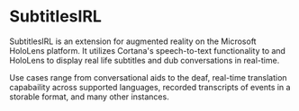 # SubtitlesIRL
SubtitlesIRL is an extension for augmented reality on the Microsoft HoloLens
platform. It utilizes Cortana's speech-to-text functionality to and HoloLens to
display real life subtitles and dub conversations in real-time. 

Use cases range from conversational aids to the deaf, real-time translation
capabaility across supported languages, recorded transcripts of events in a
storable format, and many other instances.

